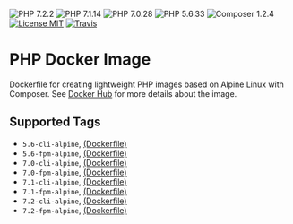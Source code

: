 ![PHP 7.2.2](https://img.shields.io/badge/PHP-7.2.2-brightgreen.svg?style=flat-square) ![PHP 7.1.14](https://img.shields.io/badge/PHP-7.1.14-brightgreen.svg?style=flat-square) ![PHP 7.0.28](https://img.shields.io/badge/PHP-7.0.28-brightgreen.svg?style=flat-square) ![PHP 5.6.33](https://img.shields.io/badge/PHP-5.6.33-brightgreen.svg?style=flat-square) ![Composer 1.2.4](https://img.shields.io/badge/Composer-1.2.4-brightgreen.svg?style=flat-square) [![License MIT](https://img.shields.io/badge/license-MIT-blue.svg?style=flat-square)](https://opensource.org/licenses/MIT) [![Travis](https://img.shields.io/travis/servivum/docker-php.svg?style=flat-square)](https://travis-ci.org/servivum/docker-php)

# PHP Docker Image

Dockerfile for creating lightweight PHP images based on Alpine Linux with Composer. See 
[Docker Hub](https://hub.docker.com/r/servivum/php) for more details about the image.

## Supported Tags

- `5.6-cli-alpine`, [(Dockerfile)](https://github.com/servivum/docker-php/blob/master/5.6/cli-alpine/Dockerfile)
- `5.6-fpm-alpine`, [(Dockerfile)](https://github.com/servivum/docker-php/blob/master/5.6/fpm-alpine/Dockerfile)
- `7.0-cli-alpine`, [(Dockerfile)](https://github.com/servivum/docker-php/blob/master/7.0/cli-alpine/Dockerfile)
- `7.0-fpm-alpine`, [(Dockerfile)](https://github.com/servivum/docker-php/blob/master/7.0/fpm-alpine/Dockerfile)
- `7.1-cli-alpine`, [(Dockerfile)](https://github.com/servivum/docker-php/blob/master/7.1/cli-alpine/Dockerfile)
- `7.1-fpm-alpine`, [(Dockerfile)](https://github.com/servivum/docker-php/blob/master/7.1/fpm-alpine/Dockerfile)
- `7.2-cli-alpine`, [(Dockerfile)](https://github.com/servivum/docker-php/blob/master/7.2/cli-alpine/Dockerfile)
- `7.2-fpm-alpine`, [(Dockerfile)](https://github.com/servivum/docker-php/blob/master/7.2/fpm-alpine/Dockerfile)